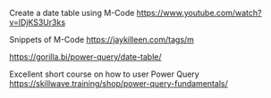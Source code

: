 
Create a date table using M-Code
https://www.youtube.com/watch?v=lDjKS3Ur3ks

Snippets of M-Code
https://jaykilleen.com/tags/m

https://gorilla.bi/power-query/date-table/

Excellent short course on how to user Power Query
https://skillwave.training/shop/power-query-fundamentals/
